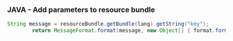 ### JAVA - Add parameters to resource bundle

```java
String message = resourceBundle.getBundle(lang).getString("key");
		return MessageFormat.format(message, new Object[] { format.format(new Date()) });
```

